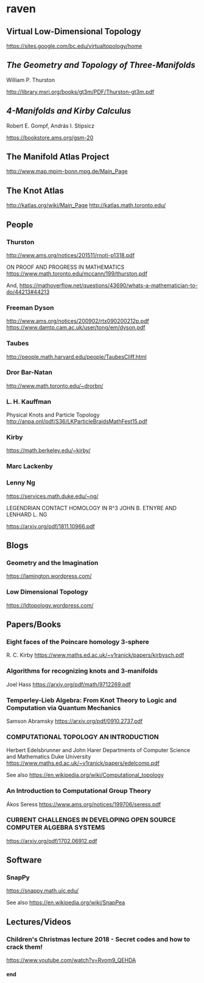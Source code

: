 # raven

## Virtual Low-Dimensional Topology

https://sites.google.com/bc.edu/virtualtopology/home

## _The Geometry and Topology of Three-Manifolds_

William P. Thurston

http://library.msri.org/books/gt3m/PDF/Thurston-gt3m.pdf


## _4-Manifolds and Kirby Calculus_

Robert E. Gompf, András I. Stipsicz

https://bookstore.ams.org/gsm-20

## The Manifold Atlas Project

http://www.map.mpim-bonn.mpg.de/Main_Page

## The Knot Atlas

http://katlas.org/wiki/Main_Page
http://katlas.math.toronto.edu/

## People

### Thurston

http://www.ams.org/notices/201511/rnoti-p1318.pdf

ON PROOF AND PROGRESS IN MATHEMATICS
https://www.math.toronto.edu/mccann/199/thurston.pdf

And, https://mathoverflow.net/questions/43690/whats-a-mathematician-to-do/44213#44213

### Freeman Dyson

http://www.ams.org/notices/200902/rtx090200212p.pdf
https://www.damtp.cam.ac.uk/user/tong/em/dyson.pdf

### Taubes

http://people.math.harvard.edu/people/TaubesCliff.html

### Dror Bar-Natan

http://www.math.toronto.edu/~drorbn/

### L. H. Kauffman

Physical Knots and Particle Topology
http://anpa.onl/pdf/S36/LKParticleBraidsMathFest15.pdf

### Kirby

https://math.berkeley.edu/~kirby/

### Marc Lackenby

### Lenny Ng

https://services.math.duke.edu/~ng/

LEGENDRIAN CONTACT HOMOLOGY IN R^3
JOHN B. ETNYRE AND LENHARD L. NG

https://arxiv.org/pdf/1811.10966.pdf


## Blogs

### Geometry and the Imagination

https://lamington.wordpress.com/

### Low Dimensional Topology

https://ldtopology.wordpress.com/

## Papers/Books

### Eight faces of the Poincare homology 3-sphere
R. C. Kirby
https://www.maths.ed.ac.uk/~v1ranick/papers/kirbysch.pdf

### Algorithms for recognizing knots and 3-manifolds
Joel Hass
https://arxiv.org/pdf/math/9712269.pdf

### Temperley-Lieb Algebra: From Knot Theory to Logic and Computation via Quantum Mechanics
Samson Abramsky
https://arxiv.org/pdf/0910.2737.pdf

### COMPUTATIONAL TOPOLOGY AN INTRODUCTION
Herbert Edelsbrunner and John Harer
Departments of Computer Science and Mathematics
Duke University
https://www.maths.ed.ac.uk/~v1ranick/papers/edelcomp.pdf

See also https://en.wikipedia.org/wiki/Computational_topology

### An Introduction to Computational Group Theory
Ákos Seress
https://www.ams.org/notices/199706/seress.pdf

### CURRENT CHALLENGES IN DEVELOPING OPEN SOURCE COMPUTER ALGEBRA SYSTEMS 

https://arxiv.org/pdf/1702.06912.pdf

## Software

### SnapPy

https://snappy.math.uic.edu/

See also https://en.wikipedia.org/wiki/SnapPea


## Lectures/Videos

### Children's Christmas lecture 2018 - Secret codes and how to crack them!

https://www.youtube.com/watch?v=Rvom9_QEHDA

#### end
